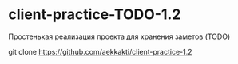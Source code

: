 # client-practice-TODO-1.2

Простенькая реализация проекта для хранения заметов (TODO)

git clone https://github.com/aekkakti/client-practice-1.2
